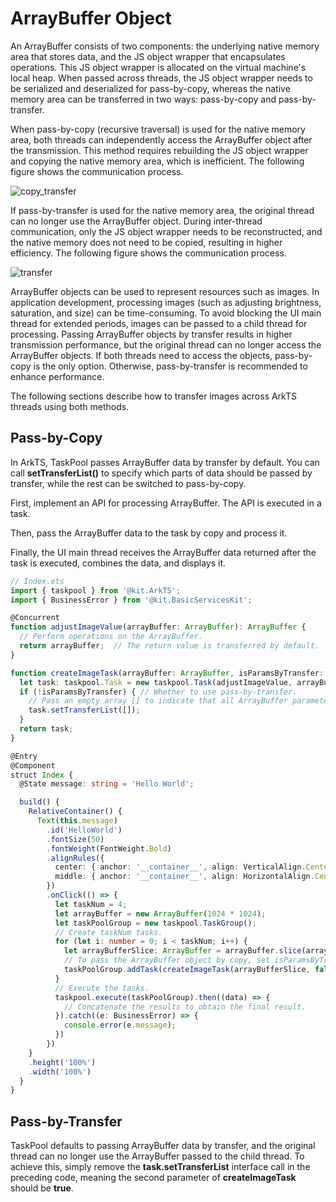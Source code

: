 # ArrayBuffer Object

An ArrayBuffer consists of two components: the underlying native memory area that stores data, and the JS object wrapper that encapsulates operations. This JS object wrapper is allocated on the virtual machine's local heap. When passed across threads, the JS object wrapper needs to be serialized and deserialized for pass-by-copy, whereas the native memory area can be transferred in two ways: pass-by-copy and pass-by-transfer.

When pass-by-copy (recursive traversal) is used for the native memory area, both threads can independently access the ArrayBuffer object after the transmission. This method requires rebuilding the JS object wrapper and copying the native memory area, which is inefficient. The following figure shows the communication process.

![copy_transfer](figures/copy_transfer.png)

If pass-by-transfer is used for the native memory area, the original thread can no longer use the ArrayBuffer object. During inter-thread communication, only the JS object wrapper needs to be reconstructed, and the native memory does not need to be copied, resulting in higher efficiency. The following figure shows the communication process.

![transfer](figures/transfer.png)

ArrayBuffer objects can be used to represent resources such as images. In application development, processing images (such as adjusting brightness, saturation, and size) can be time-consuming. To avoid blocking the UI main thread for extended periods, images can be passed to a child thread for processing. Passing ArrayBuffer objects by transfer results in higher transmission performance, but the original thread can no longer access the ArrayBuffer objects. If both threads need to access the objects, pass-by-copy is the only option. Otherwise, pass-by-transfer is recommended to enhance performance.

The following sections describe how to transfer images across ArkTS threads using both methods.

## Pass-by-Copy

In ArkTS, TaskPool passes ArrayBuffer data by transfer by default. You can call **setTransferList()** to specify which parts of data should be passed by transfer, while the rest can be switched to pass-by-copy.

First, implement an API for processing ArrayBuffer. The API is executed in a task.

Then, pass the ArrayBuffer data to the task by copy and process it.

Finally, the UI main thread receives the ArrayBuffer data returned after the task is executed, combines the data, and displays it.

```ts
// Index.ets
import { taskpool } from '@kit.ArkTS';
import { BusinessError } from '@kit.BasicServicesKit';

@Concurrent
function adjustImageValue(arrayBuffer: ArrayBuffer): ArrayBuffer {
  // Perform operations on the ArrayBuffer.
  return arrayBuffer;  // The return value is transferred by default.
}

function createImageTask(arrayBuffer: ArrayBuffer, isParamsByTransfer: boolean): taskpool.Task {
  let task: taskpool.Task = new taskpool.Task(adjustImageValue, arrayBuffer);
  if (!isParamsByTransfer) { // Whether to use pass-by-transfer.
    // Pass an empty array [] to indicate that all ArrayBuffer parameters should be passed by copy.
    task.setTransferList([]);
  }
  return task;
}

@Entry
@Component
struct Index {
  @State message: string = 'Hello World';

  build() {
    RelativeContainer() {
      Text(this.message)
        .id('HelloWorld')
        .fontSize(50)
        .fontWeight(FontWeight.Bold)
        .alignRules({
          center: { anchor: '__container__', align: VerticalAlign.Center },
          middle: { anchor: '__container__', align: HorizontalAlign.Center }
        })
        .onClick(() => {
          let taskNum = 4;
          let arrayBuffer = new ArrayBuffer(1024 * 1024);
          let taskPoolGroup = new taskpool.TaskGroup();
          // Create taskNum tasks.
          for (let i: number = 0; i < taskNum; i++) {
            let arrayBufferSlice: ArrayBuffer = arrayBuffer.slice(arrayBuffer.byteLength / taskNum * i, arrayBuffer.byteLength / taskNum * (i + 1));
            // To pass the ArrayBuffer object by copy, set isParamsByTransfer to false.
            taskPoolGroup.addTask(createImageTask(arrayBufferSlice, false));
          }
          // Execute the tasks.
          taskpool.execute(taskPoolGroup).then((data) => {
            // Concatenate the results to obtain the final result.
          }).catch((e: BusinessError) => {
            console.error(e.message);
          })
        })
    }
    .height('100%')
    .width('100%')
  }
}
```

## Pass-by-Transfer

TaskPool defaults to passing ArrayBuffer data by transfer, and the original thread can no longer use the ArrayBuffer passed to the child thread. To achieve this, simply remove the **task.setTransferList** interface call in the preceding code, meaning the second parameter of **createImageTask** should be **true**.
